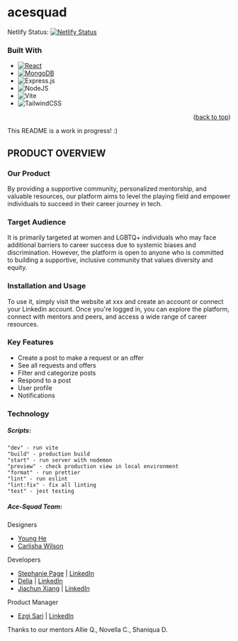 # acesquad

Netlify Status: [![Netlify Status](https://api.netlify.com/api/v1/badges/72134163-34fa-429c-a291-1147667195d2/deploy-status)](https://app.netlify.com/sites/velvety-cuchufli-505097/deploys)

### Built With

* [![React][React.js]][React-url]
* [![MongoDB][MongoDB]][MongoDB-url]
* ![Express.js](https://img.shields.io/badge/express.js-%23404d59.svg?style=for-the-badge&logo=express&logoColor=%2361DAFB)
* ![NodeJS](https://img.shields.io/badge/node.js-6DA55F?style=for-the-badge&logo=node.js&logoColor=white)
* ![Vite](https://img.shields.io/badge/vite-%23646CFF.svg?style=for-the-badge&logo=vite&logoColor=white)
* ![TailwindCSS](https://img.shields.io/badge/tailwindcss-%2338B2AC.svg?style=for-the-badge&logo=tailwind-css&logoColor=white)

<p align="right">(<a href="#readme-top">back to top</a>)</p>

This README is a work in progress! :)

## PRODUCT OVERVIEW
### Our Product
By providing a supportive community, personalized mentorship, and valuable resources, our platform aims to level the playing field and empower individuals to succeed in their career journey in tech. 

### Target Audience
It is primarily targeted at women and LGBTQ+ individuals who may face additional barriers to career success due to systemic biases and discrimination. However, the platform is open to anyone who is committed to building a supportive, inclusive community that values diversity and equity.

### Installation and Usage 
To use it, simply visit the website at xxx and create an account or connect your Linkedin account. Once you're logged in, you can explore the platform, connect with mentors and peers, and access a wide range of career resources.

### Key Features
- Create a post to make a request or an offer
- See all requests and offers
- Filter and categorize posts
- Respond to a post
- User profile
- Notifications

### Technology


##### Scripts:
    "dev" - run vite
    "build" - production build
    "start" - run server with nodemon
    "preview" - check production view in local environment
    "format" - run prettier
    "lint" - run eslint
    "lint:fix" - fix all linting
    "test" - jest testing


##### Ace-Squad Team:
Designers
- [Young He](https://github.com/youngrighthere)
- [Carlisha Wilson](https://github.com/carlishawilson)

Developers
- [Stephanie Page](https://github.com/vividvoltage) | [LinkedIn](https://www.linkedin.com/in/stephanie-page-atx/)
- [Delia](https://github.com/Parseluni)  | [LinkedIn]()
- [Jiachun Xiang](https://github.com/mpa-mxiang)  | [LinkedIn]()

Product Manager
- [Ezgi Sari](https://github.com/sarielifezgi) | [LinkedIn]() 

Thanks to our mentors Allie Q., Novella C., Shaniqua D.

<!-- MARKDOWN LINKS & IMAGES -->
<!-- https://www.markdownguide.org/basic-syntax/#reference-style-links -->
[React.js]: https://img.shields.io/badge/React-20232A?style=for-the-badge&logo=react&logoColor=61DAFB
[React-url]: https://reactjs.org/
[MongoDB]: https://img.shields.io/badge/MongoDB-4EA94B?style=for-the-badge&logo=mongodb&logoColor=white
[MongoDB-url]: https://www.mongodb.com/
